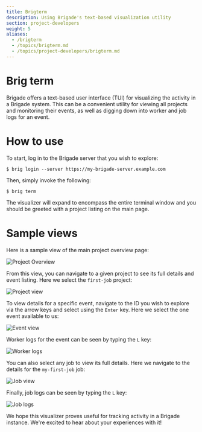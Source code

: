 ```yaml
---
title: Brigterm
description: Using Brigade's text-based visualization utility
section: project-developers
weight: 5
aliases:
  - /brigterm
  - /topics/brigterm.md
  - /topics/project-developers/brigterm.md
---
```


# Brig term

Brigade offers a text-based user interface (TUI) for visualizing the activity
in a Brigade system. This can be a convenient utility for viewing all projects
and monitoring their events, as well as digging down into worker and job
logs for an event.

# How to use

To start, log in to the Brigade server that you wish to explore:

```console
$ brig login --server https://my-brigade-server.example.com
```

Then, simply invoke the following:

```console
$ brig term
```

The visualizer will expand to encompass the entire terminal window and you
should be greeted with a project listing on the main page.

# Sample views

Here is a sample view of the main project overview page:

![Project Overview](https://v2--brigade-docs.netlify.app/img/brigterm_project_overview.png)

From this view, you can navigate to a given project to see its full details and
event listing. Here we select the `first-job` project:

![Project view](https://v2--brigade-docs.netlify.app/img/brigterm_first-job_project.png)

To view details for a specific event, navigate to the ID you wish to explore
via the arrow keys and select using the `Enter` key. Here we select the one
event available to us:

![Event view](https://v2--brigade-docs.netlify.app/img/brigterm_first-job_event.png)

Worker logs for the event can be seen by typing the `L` key:

![Worker logs](https://v2--brigade-docs.netlify.app/img/brigterm_first-job_worker_logs.png)

You can also select any job to view its full details. Here we navigate to the
details for the `my-first-job` job:

![Job view](https://v2--brigade-docs.netlify.app/img/brigterm_first-job_job.png)

Finally, job logs can be seen by typing the `L` key:

![Job logs](https://v2--brigade-docs.netlify.app/img/brigterm_first-job_job_logs.png)

We hope this visualizer proves useful for tracking activity in a Brigade
instance. We're excited to hear about your experiences with it! 